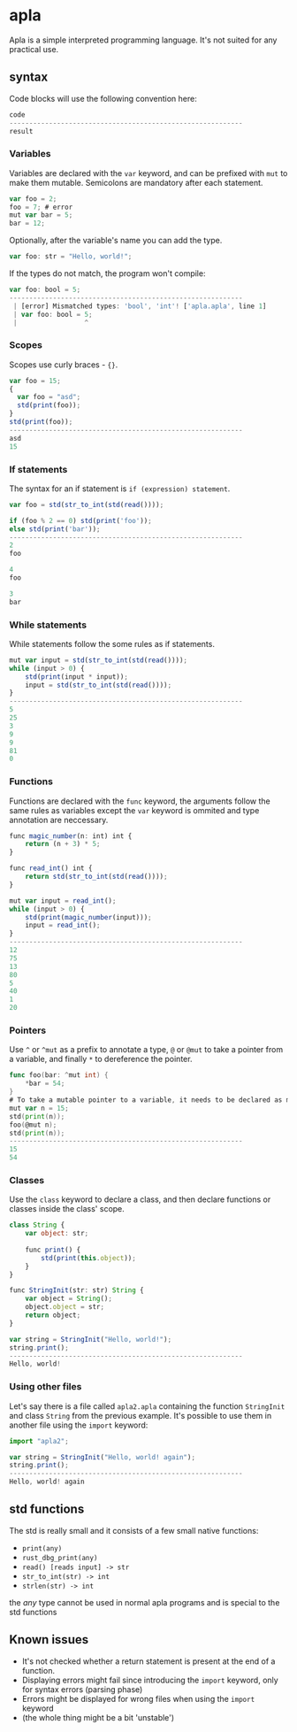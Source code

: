 # apla
Apla is a simple interpreted programming language. It's not suited for any practical use.
## syntax
Code blocks will use the following convention here:
```js
code
-----------------------------------------------------------
result
```
### Variables
Variables are declared with the `var` keyword, and can be prefixed with `mut` to make them mutable. Semicolons are mandatory after each statement.
```js
var foo = 2; 
foo = 7; # error
mut var bar = 5;
bar = 12;
```
Optionally, after the variable's name you can add the type.
```js
var foo: str = "Hello, world!";
```
If the types do not match, the program won't compile:
```js
var foo: bool = 5;
-----------------------------------------------------------
 | [error] Mismatched types: 'bool', 'int'! ['apla.apla', line 1]
 | var foo: bool = 5;
 |                 ^
```
### Scopes
Scopes use curly braces - `{}`.
```js
var foo = 15;
{
  var foo = "asd";
  std(print(foo));
}
std(print(foo));
-----------------------------------------------------------
asd
15
```
### If statements
The syntax for an if statement is `if (expression) statement`.
```js
var foo = std(str_to_int(std(read())));

if (foo % 2 == 0) std(print('foo'));
else std(print('bar'));
-----------------------------------------------------------
2
foo

4
foo

3
bar
```
### While statements
While statements follow the some rules as if statements.
```js
mut var input = std(str_to_int(std(read())));
while (input > 0) {
	std(print(input * input));
	input = std(str_to_int(std(read())));
}
-----------------------------------------------------------
5
25
3
9
9
81
0
```
### Functions
Functions are declared with the `func` keyword, the arguments follow the same rules as variables except the `var` keyword is ommited and type annotation are neccessary.
```js
func magic_number(n: int) int {
	return (n + 3) * 5;
}

func read_int() int {
	return std(str_to_int(std(read())));
}

mut var input = read_int();
while (input > 0) {
	std(print(magic_number(input)));
	input = read_int();
}
-----------------------------------------------------------
12
75
13
80
5
40
1
20
```
### Pointers
Use `^` or `^mut` as a prefix to annotate a type, `@` or `@mut` to take a pointer from a variable, and finally `*` to dereference the pointer.
```go
func foo(bar: ^mut int) {
	*bar = 54;
}
# To take a mutable pointer to a variable, it needs to be declared as mutable.
mut var n = 15; 
std(print(n));
foo(@mut n);
std(print(n));
-----------------------------------------------------------
15
54
```
### Classes
Use the `class` keyword to declare a class, and then declare functions or classes inside the class' scope.
```js
class String {
	var object: str;
	
	func print() {
		std(print(this.object));
	}
}

func StringInit(str: str) String {
	var object = String();
	object.object = str;
	return object;
}

var string = StringInit("Hello, world!");
string.print();
-----------------------------------------------------------
Hello, world!
```
### Using other files
Let's say there is a file called `apla2.apla` containing the function `StringInit` and class `String` from the previous example. It's possible to use them in another file using the `import` keyword:

```js
import "apla2";

var string = StringInit("Hello, world! again");
string.print();
-----------------------------------------------------------
Hello, world! again
```
## std functions
The std is really small and it consists of a few small native functions:
* `print(any)`
* `rust_dbg_print(any)`
* `read() [reads input] -> str`
* `str_to_int(str) -> int`
* `strlen(str) -> int`

the *any* type cannot be used in normal apla programs and is special to the std functions
## Known issues
* It's not checked whether a return statement is present at the end of a function.
* Displaying errors might fail since introducing the `import` keyword, only for syntax errors (parsing phase)
* Errors might be displayed for wrong files when using the `import` keyword
* (the whole thing might be a bit 'unstable')
